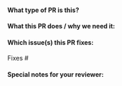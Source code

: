 <!-- Thanks for sending a pull request! Here are some tips for you:

1. Ensure you have added or ran the appropriate tests for your PR
2. If the PR is unfinished, mark it by adding a [WIP] prefix to your PR title
-->

#### What type of PR is this?
<!--
Add one of the following kinds:
/kind bug
/kind feature
/kind test
/kind documentation
/kind cleanup
/kind ci

Optionally add one or more of the following kinds if applicable:
/kind api-change
/kind deprecation
/kind dependencies
/kind algorithm
-->

#### What this PR does / why we need it:

#### Which issue(s) this PR fixes:
<!--
Automatically closes linked issue when PR is merged.
Usage: `Fixes #<issue number>`.
-->
Fixes #

#### Special notes for your reviewer:

